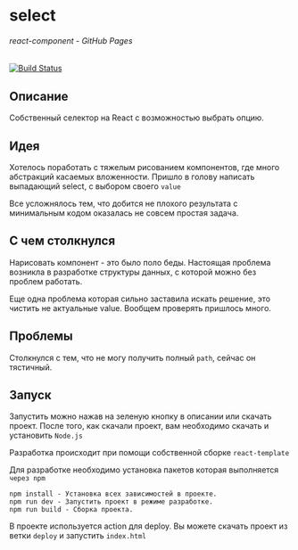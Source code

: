 # select

###### react-component  - GitHub Pages

[![Build Status](https://travis-ci.org/joemccann/dillinger.svg?branch=master)](https://binatik.github.io/select) 

## Описание
Собственный селектор на React с возможностью выбрать опцию.

## Идея
Хотелось поработать с тяжелым рисованием компонентов, где много абстракций касаемых вложенности. Пришло в голову написать выпадающий select, с выбором своего `value`

Все усложнялось тем, что добится не плохого результата с минимальным кодом оказалась не совсем простая задача.

## С чем столкнулся
Нарисовать компонент - это было поло беды. Настоящая проблема возникла в разработке структуры данных, с которой можно без проблем работать.

Еще одна проблема которая сильно заставила искать решение, это чистить не актуальные value. Вообщем проверять пришлось много.

## Проблемы
Столкнулся с тем, что не могу получить полный `path`, сейчас он тястичный.

## Запуск
Запустить можно нажав на зеленую кнопку в описании или скачать проект.
После того, как скачали проект, вам необходимо скачать и установить `Node.js`

Разработка происходит при помощи собственной сборке `react-template`

Для разработке необходимо установка пакетов которая выполняется `через npm`
```
npm install - Установка всех зависимостей в проекте.
npm run dev - Запустить проект в режиме разработке.
npm run build - Сборка проекта.
```

В проекте используется action для deploy. Вы можете скачать проект из ветки `deploy` и запустить `index.html`